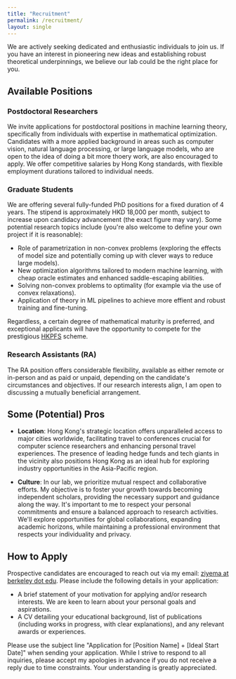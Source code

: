 ```yaml
---
title: "Recruitment"
permalink: /recruitment/
layout: single
---
```


We are actively seeking dedicated and enthusiastic individuals to join us. If you have an interest in pioneering new ideas and establishing robust theoretical underpinnings, we believe our lab could be the right place for you. 

## Available Positions

### Postdoctoral Researchers
We invite applications for postdoctoral positions in machine learning theory, specifically from individuals with expertise in mathematical optimization. Candidates with a more applied background in areas such as computer vision, natural language processing, or large language models, who are open to the idea of doing a bit more thoery work, are also encouraged to apply. We offer competitive salaries by Hong Kong standards, with flexible employment durations tailored to individual needs.

### Graduate Students
We are offering several fully-funded PhD positions for a fixed duration of 4 years. The stipend is approximately HKD 18,000 per month, subject to increase upon candidacy advancement (the exact figure may vary). Some potential research topics include (you're also welcome to define your own project if it is reasonable):

-  Role of parametrization in non-convex problems (exploring the effects of model size and potentially coming up with clever ways to reduce large models).
-  New optimization algorithms tailored to modern machine learning, with cheap oracle estimates and enhanced saddle-escaping abilities.
-  Solving non-convex problems to optimality (for example via the use of convex relaxations).
-  Application of theory in ML pipelines to achieve more effient and robust training and fine-tuning.

Regardless, a certain degree of mathematical maturity is preferred, and exceptional applicants will have the opportunity to compete for the prestigious [HKPFS](https://www.cityu.edu.hk/pg/hong-kong-phd-fellowship-scheme) scheme.

### Research Assistants (RA)
The RA position offers considerable flexibility, available as either remote or in-person and as paid or unpaid, depending on the candidate's circumstances and objectives. If our research interests align, I am open to discussing a mutually beneficial arrangement.

## Some (Potential) Pros

- **Location**: Hong Kong's strategic location offers unparalleled access to major cities worldwide, facilitating travel to conferences crucial for computer science researchers and enhancing personal travel experiences. The presence of leading hedge funds and tech giants in the vicinity also positions Hong Kong as an ideal hub for exploring industry opportunities in the Asia-Pacific region. 

- **Culture**: In our lab, we prioritize mutual respect and collaborative efforts. My objective is to foster your growth towards becoming independent scholars, providing the necessary support and guidance along the way. It's important to me to respect your personal commitments and ensure a balanced approach to research activities. We'll explore opportunities for global collaborations, expanding academic horizons, while maintaining a professional environment that respects your individuality and privacy.


## How to Apply

Prospective candidates are encouraged to reach out via my email: [ziyema at berkeley dot edu](mailto:ziyema@berkeley.edu). Please include the following details in your application:

- A brief statement of your motivation for applying and/or research interests. We are keen to learn about your personal goals and aspirations.
- A CV detailing your educational background, list of publications (including works in progress, with clear explanations), and any relevant awards or experiences.

Please use the subject line "Application for [Position Name] + [Ideal Start Date]" when sending your application. While I strive to respond to all inquiries, please accept my apologies in advance if you do not receive a reply due to time constraints. Your understanding is greatly appreciated.


